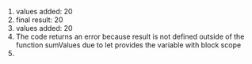 1. values added: 20
2. final result: 20
3. values added: 20
4. The code returns an error because result is not defined outside of the function sumValues due to let provides the variable with block scope
5. 